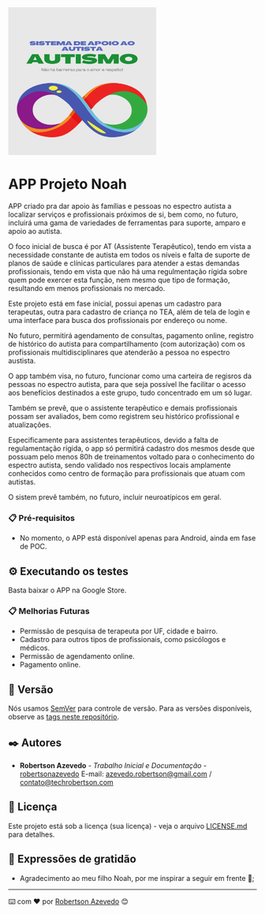 <img src="images/banner-autismo.png" alt="Logo Sistema de Apoio ao Autista" width="300" height="300">

# APP Projeto Noah

APP criado pra dar apoio às famílias e pessoas no espectro autista a localizar serviços e profissionais próximos de si, bem como, no futuro, incluirá uma gama de variedades de ferramentas para suporte, amparo e apoio ao autista.

O foco inicial de busca é por AT (Assistente Terapêutico), tendo em vista a necessidade constante de autista em todos os níveis e falta de suporte de planos de saúde e clínicas particulares  para atender a estas demandas profissionais, tendo em vista que não há uma regulmentação rígida sobre quem pode exercer esta função, nem mesmo que tipo de formação, resultando em menos profissionais no mercado.

Este projeto está em fase inicial, possui apenas um cadastro para terapeutas, outra para cadastro de criança no TEA, além de tela de login e uma interface para busca dos profissionais por endereço ou nome.

No futuro, permitirá agendamento de consultas, pagamento online, registro de histórico do autista para compartilhamento (com autorização) com os profissionais multidisciplinares que atenderão a pessoa no espectro austista.

O app também visa, no futuro, funcionar como uma carteira de regisros da pessoas no espectro autista, para que seja possível lhe facilitar o acesso aos benefícios destinados a este grupo, tudo concentrado em um só lugar.

Também se prevê, que o assistente terapêutico e demais profissionais possam ser avaliados, bem como registrem seu histórico profissional e atualizações.

Especificamente para assistentes terapêuticos, devido a falta de regulamentação rígida, o app só permitirá cadastro dos mesmos desde que possuam pelo menos 80h de treinamentos voltado para o conhecimento do espectro autista, sendo validado nos respectivos locais amplamente conhecidos como centro de formação para profissionais que atuam com autistas.

O sistem prevê também, no futuro, incluir neuroatípicos em geral.

### 📋 Pré-requisitos

- No momento, o APP está disponível apenas para Android, ainda em fase de POC.

## ⚙️ Executando os testes

Basta baixar o APP na Google Store.


### 📋 Melhorias Futuras

- Permissão de pesquisa de terapeuta por UF, cidade e bairro.
- Cadastro para outros tipos de profissionais, como psicólogos e médicos.
- Permissão de agendamento online.
- Pagamento online.

## 📌 Versão

Nós usamos [SemVer](http://semver.org/) para controle de versão. Para as versões disponíveis, observe as [tags neste repositório](https://github.com/suas/tags/do/projeto). 

## ✒️ Autores

* **Robertson Azevedo** - *Trabalho Inicial e Documentação* - [robertsonazevedo](https://github.com/robertsonazevedo)
E-mail: azevedo.robertson@gmail.com / contato@techrobertson.com


## 📄 Licença

Este projeto está sob a licença (sua licença) - veja o arquivo [LICENSE.md](https://github.com/usuario/projeto/licenca) para detalhes.

## 🎁 Expressões de gratidão

* Agradecimento ao meu filho Noah, por me inspirar a seguir em frente 📢;


---
⌨️ com ❤️ por [Robertson Azevedo](https://github.com/robertsonazevedo) 😊